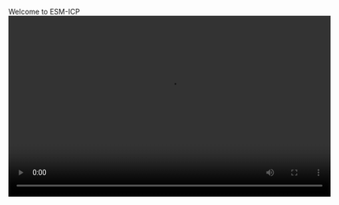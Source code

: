 Welcome to ESM-ICP 
<video width="640" height="360" controls>
  <source src="https://aralab-unr.github.io/ESM_ICP/demo.mp4" type="video/mp4">
  Your browser does not support the video tag.
</video>
